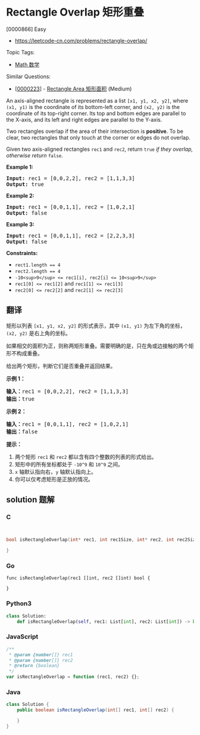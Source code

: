 # Rectangle Overlap 矩形重叠

[0000866] Easy

- https://leetcode-cn.com/problems/rectangle-overlap/

Topic Tags:

- [Math 数学](https://leetcode-cn.com/tag/math/)

Similar Questions:

- [[0000223](https://leetcode-cn.com/problems/rectangle-area/)] - [Rectangle Area 矩形面积](./0000223.rectangle-area.md) (Medium)

An axis-aligned rectangle is represented as a list `[x1, y1, x2, y2]`, where `(x1, y1)` is the coordinate of its bottom-left corner, and `(x2, y2)` is the coordinate of its top-right corner. Its top and bottom edges are parallel to the X-axis, and its left and right edges are parallel to the Y-axis.

Two rectangles overlap if the area of their intersection is **positive**. To be clear, two rectangles that only touch at the corner or edges do not overlap.

Given two axis-aligned rectangles `rec1` and `rec2`, return `true` _if they overlap, otherwise return_ `false`.

**Example 1:**

<pre><strong>Input:</strong> rec1 = [0,0,2,2], rec2 = [1,1,3,3]
<strong>Output:</strong> true
</pre>

**Example 2:**

<pre><strong>Input:</strong> rec1 = [0,0,1,1], rec2 = [1,0,2,1]
<strong>Output:</strong> false
</pre>

**Example 3:**

<pre><strong>Input:</strong> rec1 = [0,0,1,1], rec2 = [2,2,3,3]
<strong>Output:</strong> false
</pre>

**Constraints:**

- `rect1.length == 4`
- `rect2.length == 4`
- `-10<sup>9</sup> <= rec1[i], rec2[i] <= 10<sup>9</sup>`
- `rec1[0] <= rec1[2]` and `rec1[1] <= rec1[3]`
- `rec2[0] <= rec2[2]` and `rec2[1] <= rec2[3]`

## 翻译

矩形以列表 `[x1, y1, x2, y2]` 的形式表示，其中 `(x1, y1)` 为左下角的坐标，`(x2, y2)` 是右上角的坐标。

如果相交的面积为正，则称两矩形重叠。需要明确的是，只在角或边接触的两个矩形不构成重叠。

给出两个矩形，判断它们是否重叠并返回结果。

**示例 1：**

<pre><strong>输入：</strong>rec1 = [0,0,2,2], rec2 = [1,1,3,3]
<strong>输出：</strong>true
</pre>

**示例 2：**

<pre><strong>输入：</strong>rec1 = [0,0,1,1], rec2 = [1,0,2,1]
<strong>输出：</strong>false
</pre>

**提示：**

1.  两个矩形 `rec1` 和 `rec2` 都以含有四个整数的列表的形式给出。
2.  矩形中的所有坐标都处于 `-10^9` 和 `10^9` 之间。
3.  `x` 轴默认指向右，`y` 轴默认指向上。
4.  你可以仅考虑矩形是正放的情况。

## solution 题解

### C

```c


bool isRectangleOverlap(int* rec1, int rec1Size, int* rec2, int rec2Size){

}
```

### Go

```golang
func isRectangleOverlap(rec1 []int, rec2 []int) bool {

}
```

### Python3

```python
class Solution:
    def isRectangleOverlap(self, rec1: List[int], rec2: List[int]) -> bool:
```

### JavaScript

```javascript
/**
 * @param {number[]} rec1
 * @param {number[]} rec2
 * @return {boolean}
 */
var isRectangleOverlap = function (rec1, rec2) {};
```

### Java

```java
class Solution {
    public boolean isRectangleOverlap(int[] rec1, int[] rec2) {

    }
}
```
